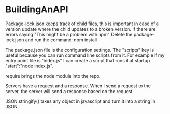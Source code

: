 # BuildingAnAPI
Package-lock.json keeps track of child files, this is important in case of a version update where the child updates to a broken version. If there are errors saying "This might be a problem with npm" Delete the package-lock.json and run the command: npm install

The package.json file is the configuration settings. The "scripts" key is useful because you can run command line scripts from it. For example if my entry point file is "index.js" I can create a script that runs it at startup "start":"node index.js". 

require brings the node module into the repo. 

Servers have a request and a response. When I send a request to the server, the server will send a response based on the request. 

JSON.stringify() takes any object in javascript and turn it into a string in JSON. 
